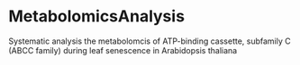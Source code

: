 # MetabolomicsAnalysis
Systematic analysis the metabolomcis of ATP-binding cassette, subfamily C (ABCC family) during leaf senescence in Arabidopsis thaliana
